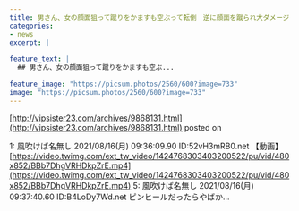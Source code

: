 ```yaml
---
title: 男さん、女の顔面狙って蹴りをかますも空ぶって転倒　逆に顔面を蹴られ大ダメージ
categories:
- news
excerpt: |
  
feature_text: |
  ## 男さん、女の顔面狙って蹴りをかますも空ぶ...
  
feature_image: "https://picsum.photos/2560/600?image=733"
image: "https://picsum.photos/2560/600?image=733"
---
```


[http://vipsister23.com/archives/9868131.html](http://vipsister23.com/archives/9868131.html)
posted on 

<!--more-->

1: 風吹けば名無し 2021/08/16(月) 09:36:09.90 ID:52vH3mRB0.net 【動画】[https://video.twimg.com/ext_tw_video/1424768303403200522/pu/vid/480x852/BBb7DhgVRHDkpZrE.mp4](https://video.twimg.com/ext_tw_video/1424768303403200522/pu/vid/480x852/BBb7DhgVRHDkpZrE.mp4) 5: 風吹けば名無し 2021/08/16(月) 09:37:40.60 ID:B4LoDy7Wd.net ピンヒールだったらやばか...
